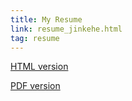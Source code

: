 ```yaml
---
title: My Resume
link: resume_jinkehe.html 
tag: resume
---
```


[HTML version](//resume_jinkehe.html)  

[PDF version](//resume_jinkehe.pdf)
